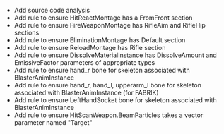 ﻿* Add source code analysis
* Add rule to ensure HitReactMontage has a FromFront section
* Add rule to ensure FireWeaponMontage has RifleAim and RifleHip sections
* Add rule to ensure EliminationMontage has Default section
* Add rule to ensure ReloadMontage has Rifle section
* Add rule to ensure DissolveMaterialInstance has DissolveAmount and EmissiveFactor parameters of appropriate types
* Add rule to ensure hand_r bone for skeleton associated with BlasterAnimInstance
* Add rule to ensure hand_r, hand_l, upperarm_l bone for skeleton associated with BlasterAnimInstance (for FABRIK)
* Add rule to ensure LeftHandSocket bone for skeleton associated with BlasterAnimInstance
* Add rule to ensure HitScanWeapon.BeamParticles takes a vector parameter named "Target"
